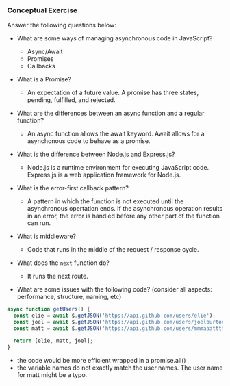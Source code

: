 ### Conceptual Exercise

Answer the following questions below:

- What are some ways of managing asynchronous code in JavaScript?
  - Async/Await
  - Promises
  - Callbacks

- What is a Promise?
  - An expectation of a future value. A promise has three states, pending, fulfilled, and rejected.

- What are the differences between an async function and a regular function?
  - An async function allows the await keyword. Await allows for a asynchonous code to behave as a promise.

- What is the difference between Node.js and Express.js?
  - Node.js is a runtime environment for executing JavaScript code. Express.js is a web application framework for Node.js.
- What is the error-first callback pattern?
  - A pattern in which the function is not executed until the asynchronous opertation ends. If the asynchronous operation results in an error, the error is handled before any other part of the function can run.

- What is middleware?
  - Code that runs in the middle of the request / response cycle.

- What does the `next` function do?
  - It runs the next route.

- What are some issues with the following code? (consider all aspects: performance, structure, naming, etc)

```js
async function getUsers() {
  const elie = await $.getJSON('https://api.github.com/users/elie');
  const joel = await $.getJSON('https://api.github.com/users/joelburton');
  const matt = await $.getJSON('https://api.github.com/users/mmmaaatttttt');

  return [elie, matt, joel];
}
```
  - the code would be more efficient wrapped in a promise.all()
  - the variable names do not exactly match the user names. The user name for matt might be a typo.
